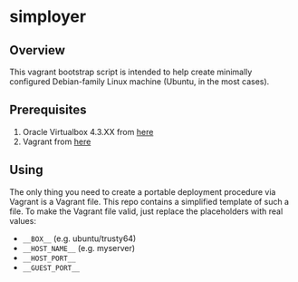 simployer
=========

## Overview

This vagrant bootstrap script is intended to help create minimally configured Debian-family Linux machine (Ubuntu, in the most cases).

## Prerequisites
  
  1. Oracle Virtualbox 4.3.XX from [here](https://www.virtualbox.org/wiki/Downloads)
  2. Vagrant from [here](https://www.vagrantup.com/downloads.html)

## Using

The only thing you need to create a portable deployment procedure via Vagrant is a Vagrant file. This repo contains a simplified template of such a file.
To make the Vagrant file valid, just replace the placeholders with real values:

* `__BOX__` (e.g. ubuntu/trusty64)
* `__HOST_NAME__` (e.g. myserver)
* `__HOST_PORT__`
* `__GUEST_PORT__`